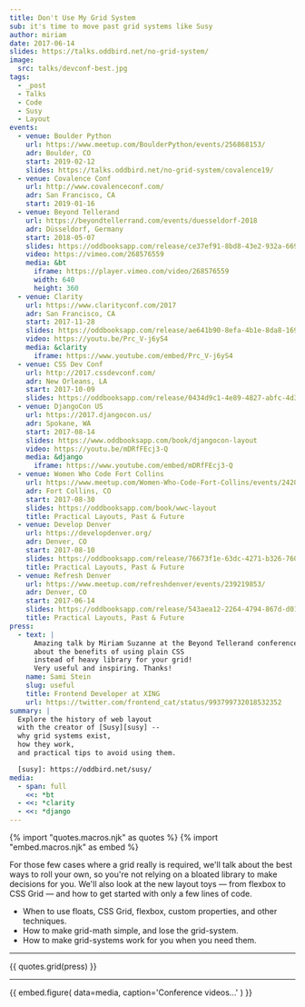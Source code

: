 ```yaml
---
title: Don't Use My Grid System
sub: it's time to move past grid systems like Susy
author: miriam
date: 2017-06-14
slides: https://talks.oddbird.net/no-grid-system/
image:
  src: talks/devconf-best.jpg
tags:
  - _post
  - Talks
  - Code
  - Susy
  - Layout
events:
  - venue: Boulder Python
    url: https://www.meetup.com/BoulderPython/events/256868153/
    adr: Boulder, CO
    start: 2019-02-12
    slides: https://talks.oddbird.net/no-grid-system/covalence19/
  - venue: Covalence Conf
    url: http://www.covalenceconf.com/
    adr: San Francisco, CA
    start: 2019-01-16
  - venue: Beyond Tellerand
    url: https://beyondtellerrand.com/events/duesseldorf-2018
    adr: Düsseldorf, Germany
    start: 2018-05-07
    slides: https://oddbooksapp.com/release/ce37ef91-8bd8-43e2-932a-66931b4b25ce
    video: https://vimeo.com/268576559
    media: &bt
      iframe: https://player.vimeo.com/video/268576559
      width: 640
      height: 360
  - venue: Clarity
    url: https://www.clarityconf.com/2017
    adr: San Francisco, CA
    start: 2017-11-28
    slides: https://oddbooksapp.com/release/ae641b90-8efa-4b1e-8da8-16940edf420d
    video: https://youtu.be/Prc_V-j6yS4
    media: &clarity
      iframe: https://www.youtube.com/embed/Prc_V-j6yS4
  - venue: CSS Dev Conf
    url: http://2017.cssdevconf.com/
    adr: New Orleans, LA
    start: 2017-10-09
    slides: https://oddbooksapp.com/release/0434d9c1-4e89-4827-abfc-4d3942fa305d
  - venue: DjangoCon US
    url: https://2017.djangocon.us/
    adr: Spokane, WA
    start: 2017-08-14
    slides: https://www.oddbooksapp.com/book/djangocon-layout
    video: https://youtu.be/mDRfFEcj3-Q
    media: &django
      iframe: https://www.youtube.com/embed/mDRfFEcj3-Q
  - venue: Women Who Code Fort Collins
    url: https://www.meetup.com/Women-Who-Code-Fort-Collins/events/242033627/
    adr: Fort Collins, CO
    start: 2017-08-30
    slides: https://oddbooksapp.com/book/wwc-layout
    title: Practical Layouts, Past & Future
  - venue: Develop Denver
    url: https://developdenver.org/
    adr: Denver, CO
    start: 2017-08-10
    slides: https://oddbooksapp.com/release/76673f1e-63dc-4271-b326-76047288a10d
    title: Practical Layouts, Past & Future
  - venue: Refresh Denver
    url: https://www.meetup.com/refreshdenver/events/239219853/
    adr: Denver, CO
    start: 2017-06-14
    slides: https://oddbooksapp.com/release/543aea12-2264-4794-867d-d01fbf3a79c9
    title: Practical Layouts, Past & Future
press:
  - text: |
      Amazing talk by Miriam Suzanne at the Beyond Tellerand conference
      about the benefits of using plain CSS
      instead of heavy library for your grid!
      Very useful and inspiring. Thanks!
    name: Sami Stein
    slug: useful
    title: Frontend Developer at XING
    url: https://twitter.com/frontend_cat/status/993799732018532352
summary: |
  Explore the history of web layout
  with the creator of [Susy][susy] --
  why grid systems exist,
  how they work,
  and practical tips to avoid using them.

  [susy]: https://oddbird.net/susy/
media:
  - span: full
    <<: *bt
  - <<: *clarity
  - <<: *django
---
```

{% import "quotes.macros.njk" as quotes %}
{% import "embed.macros.njk" as embed %}

For those few cases where a grid really is required,
we'll talk about the best ways to roll your own,
so you're not relying on a bloated library to make decisions for you.
We'll also look at the new layout toys —
from flexbox to CSS Grid —
and how to get started with only a few lines of code.

- When to use floats, CSS Grid, flexbox, custom properties, and other techniques.
- How to make grid-math simple, and lose the grid-system.
- How to make grid-systems work for you when you need them.

------

{{ quotes.grid(press) }}

------

{{ embed.figure(
  data=media,
  caption='Conference videos...'
) }}
